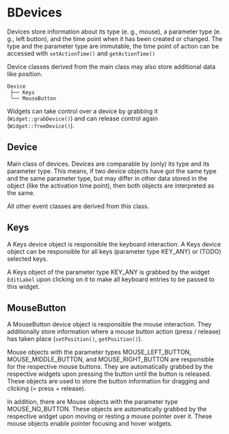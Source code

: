 # BDevices

Devices store information about its type (e. g., mouse), a parameter type
(e. g., left button), and the time point when it has been created or changed.
The type and the parameter type are immutable, the time point of action can
be accessed with `setActionTime()` and `getActionTime()`

Device classes derived from the main class may also store additional data
like position.

```
Device
 ├── Keys
 ╰── MouseButton
 ```

Widgets can take control over a device by grabbing it (`Widget::grabDevice()`)
and can release control again (`Widget::freeDevice()`).


## Device

Main class of devices. Devices are comparable by (only) its type and its
parameter type. This means, if two device objects have got the same type and
the same parameter type, but may differ in other data stored in the object
(like the activation time point), then both objects are interpreted as the
same.

All other event classes are derived from this class.


## Keys

A Keys device object is responsible the keyboard interaction. A Keys device
object can be responsible for all keys (parameter type KEY_ANY) or (TODO) 
selected keys.

A Keys object of the parameter type KEY_ANY is grabbed by the widget
`EditLabel` upon clicking on it to make all keyboard entries to be passed
to this widget.


## MouseButton

A MouseButton device object is responsible the mouse interaction. They 
additionally store information where a mouse button action (press / release)
has taken place (`setPosition()`, `getPosition()`). 

Mouse objects with the parameter types MOUSE_LEFT_BUTTON, MOUSE_MIDDLE_BUTTON, 
and MOUSE_RIGHT_BUTTON are responsible for the respective mouse buttons.
They are automatically grabbed by the respective widgets upon pressing the 
button until the button is released. These objects are used to store the
button information for dragging and clicking (= press + release). 

In addition, there are Mouse objects with the parameter type MOUSE_NO_BUTTON.
These objects are automatically grabbed by the respective widget upon
moving or resting a mouse pointer over it. These mouse objects enable pointer
focusing and hover widgets.